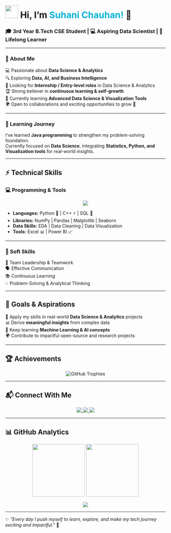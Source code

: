 <!-- 🌟 Animated & Stylish GitHub Profile for Suhani Chauhan -->

<h1 >
  <img src="https://em-content.zobj.net/source/microsoft-teams/363/woman-technologist_1f469-200d-1f4bb.png" width="40"/>  
  Hi, I’m <span style="color:#00b4d8;">Suhani Chauhan!</span> 👋  
</h1>

<h3 >
🎓 3rd Year B.Tech CSE Student | 💻 Aspiring Data Scientist | 🚀 Lifelong Learner
</h3>

---

### 🌈 About Me  
💻 Passionate about **Data Science & Analytics**  
🔍 Exploring **Data, AI, and Business Intelligence**  
🎯 Looking for **Internship / Entry-level roles** in Data Science & Analytics  
🏆 Strong believer in **continuous learning & self-growth**  
🌱 Currently learning **Advanced Data Science & Visualization Tools**  
🌍 Open to collaborations and exciting opportunities to grow 🚀  

---

### 🧠 Learning Journey  
I’ve learned **Java programming** to strengthen my problem-solving foundation.  
Currently focused on **Data Science**, integrating **Statistics, Python, and Visualization tools** for real-world insights.  

---

## ⚡ Technical Skills  

### 💻 Programming & Tools  
<p align="center">
  <img src="https://skillicons.dev/icons?i=python,cpp,mysql,git,vscode,github,excel" />
</p>

- **Languages:** Python 🐍 | C++ ⚡ | SQL 💾  
- **Libraries:** NumPy | Pandas | Matplotlib | Seaborn  
- **Data Skills:** EDA | Data Cleaning | Data Visualization  
- **Tools:** Excel 📊 | Power BI 📈  

---

### 🤝 Soft Skills  
🌟 Team Leadership & Teamwork  
🗣️ Effective Communication  
📚 Continuous Learning  
💡 Problem-Solving & Analytical Thinking  

---

## 🚀 Goals & Aspirations  

🎯 Apply my skills in real-world **Data Science & Analytics** projects  
📊 Derive **meaningful insights** from complex data  
🧠 Keep learning **Machine Learning & AI concepts**  
🌍 Contribute to impactful open-source and research projects  

---

## 🏆 Achievements  

<p align="center">
  <img src="https://github-profile-trophy.vercel.app/?username=suhani-chauhan56&theme=tokyonight&no-bg=true&no-frame=true&margin-w=15&margin-h=15" alt="GitHub Trophies"/>
</p>

---

## 📬 Connect With Me  
<p align="center">
  <a href="mailto:suhanii2503.chauhan@gmail.com">
    <img src="https://img.shields.io/badge/Gmail-D14836?style=for-the-badge&logo=gmail&logoColor=white"/>
  </a>
  <a href="https://www.linkedin.com/in/suhani-chauhan-39055832a?utm_source=share&utm_campaign=share_via&utm_content=profile&utm_medium=android_app">
    <img src="https://img.shields.io/badge/LinkedIn-0077B5?style=for-the-badge&logo=linkedin&logoColor=white"/>
  </a>
  <a href="https://github.com/suhani-chauhan56">
    <img src="https://img.shields.io/badge/GitHub-181717?style=for-the-badge&logo=github&logoColor=white"/>
  </a>
</p>

---

## 📊 GitHub Analytics  

<p align="center">
  <img src="https://github-readme-stats.vercel.app/api?username=suhani-chauhan56&show_icons=true&theme=tokyonight" height="165"/>
  <img src="https://github-readme-streak-stats.herokuapp.com/?user=suhani-chauhan56&theme=tokyonight" height="165"/>
</p>

<p align="center">
  <img src="https://github-readme-stats.vercel.app/api/top-langs/?username=suhani-chauhan56&layout=compact&theme=tokyonight" />
</p>

---

✨ *"Every day I push myself to learn, explore, and make my tech journey exciting and impactful."* 🚀  

